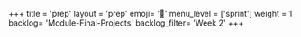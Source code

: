 +++
title = 'prep'
layout = 'prep'
emoji= '📝'
menu_level = ['sprint']
weight = 1
backlog= 'Module-Final-Projects'
backlog_filter= 'Week 2'
+++


